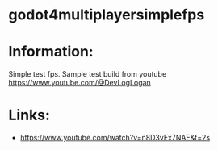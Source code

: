 # godot4multiplayersimplefps

# Information:
 Simple test fps. Sample test build from youtube https://www.youtube.com/@DevLogLogan
 
 # Links:
 * https://www.youtube.com/watch?v=n8D3vEx7NAE&t=2s
 